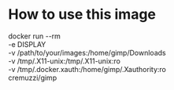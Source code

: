# How to use this image

docker run --rm \
  -e DISPLAY \
  -v /path/to/your/images:/home/gimp/Downloads \
  -v /tmp/.X11-unix:/tmp/.X11-unix:ro \
  -v /tmp/.docker.xauth:/home/gimp/.Xauthority:ro \
  cremuzzi/gimp
